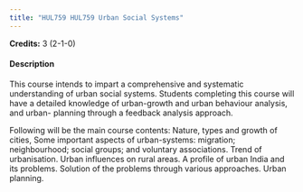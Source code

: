 ```yaml
---
title: "HUL759 HUL759 Urban Social Systems"
---
```

**Credits:** 3 (2-1-0)

#### Description
This course intends to impart a comprehensive and systematic understanding of urban social systems. Students completing this course will have a detailed knowledge of urban-growth and urban behaviour analysis, and urban- planning through a feedback analysis approach.

Following will be the main course contents: Nature, types and growth of cities, Some important aspects of urban-systems: migration; neighbourhood; social groups; and voluntary associations. Trend of urbanisation. Urban influences on rural areas. A profile of urban India and its problems. Solution of the problems through various approaches. Urban planning.